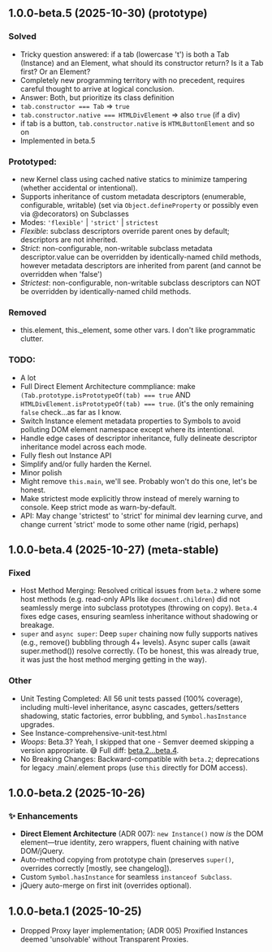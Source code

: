 ## 1.0.0-beta.5 (2025-10-30) (prototype)

### Solved
  - Tricky question answered: if a tab (lowercase 't') is both a Tab (Instance) and an Element, what should its constructor return? Is it a Tab first? Or an Element?
  - Completely new programming territory with no precedent, requires careful thought to arrive at logical conclusion.
  - Answer: Both, but prioritize its class definition
  - `tab.constructor === Tab` => `true`
  - `tab.constructor.native === HTMLDivElement` => also `true` (if a div)
  - if tab is a button, `tab.constructor.native` is `HTMLButtonElement` and so on
  - Implemented in beta.5

### Prototyped:
  - new Kernel class using cached native statics to minimize tampering (whether accidental or intentional).
  - Supports inheritance of custom metadata descriptors (enumerable, configurable, writable) (set via `Object.defineProperty` or possibly even via @decorators) on Subclasses
  - Modes: `'flexible'` | `'strict'` | `strictest`
  - *Flexible*: subclass descriptors override parent ones by default; descriptors are not inherited.
  - *Strict*: non-configurable, non-writable subclass metadata descriptor.value can be overridden by identically-named child methods, however metadata descriptors are inherited from parent (and cannot be overridden when 'false')
  - *Strictest*: non-configurable, non-writable subclass descriptors can NOT be overridden by identically-named child methods.

### Removed
  - this.element, this._element, some other vars. I don't like programmatic clutter.

### TODO:
  - A lot
  - Full Direct Element Architecture commpliance: make `(Tab.prototype.isPrototypeOf(tab) === true` AND `HTMLDivElement.isPrototypeOf(tab) === true`. (it's the only remaining `false` check...as far as I know.
  - Switch Instance element metadata properties to Symbols to avoid polluting DOM element namespace except where its intentional.
  - Handle edge cases of descriptor inheritance, fully delineate descriptor inheritance model across each mode.
  - Fully flesh out Instance API
  - Simplify and/or fully harden the Kernel.
  - Minor polish
  - Might remove `this.main`, we'll see. Probably won't do this one, let's be honest.
  - Make strictest mode explicitly throw instead of merely warning to console. Keep strict mode as warn-by-default.
  - API: May change 'strictest' to 'strict' for minimal dev learning curve, and change current 'strict' mode to some other name (rigid, perhaps)

## 1.0.0-beta.4 (2025-10-27) (meta-stable)

### Fixed
  - Host Method Merging: Resolved critical issues from `beta.2` where some host methods (e.g. read-only APIs like `document.children`) did not seamlessly merge into subclass prototypes (throwing on copy). `Beta.4` fixes edge cases, ensuring seamless inheritance without shadowing or breakage.
  - `super` and `async super`: Deep `super` chaining now fully supports natives (e.g., remove() bubbling through 4+ levels).
Async super calls (await super.method()) resolve correctly. (To be honest, this was already true, it was just the host method merging getting in the way).

### Other
  - Unit Testing Completed: All 56 unit tests passed (100% coverage), including multi-level inheritance, async cascades, getters/setters shadowing, static factories, error bubbling, and `Symbol.hasInstance` upgrades.
  - See Instance-comprehensive-unit-test.html
  - *Woops*: Beta.3? Yeah, I skipped that one - Semver deemed skipping a version appropriate. 😅 Full diff: [beta.2...beta.4](link-to-compare).
  - No Breaking Changes: Backward-compatible with `beta.2`; deprecations for legacy .main/.element props (use `this` directly for DOM access).

## 1.0.0-beta.2 (2025-10-26)
### ✨ Enhancements
- **Direct Element Architecture** (ADR 007): `new Instance()` now *is* the DOM element—true identity, zero wrappers, fluent chaining with native DOM/jQuery.
- Auto-method copying from prototype chain (preserves `super()`, overrides correctly [mostly, see changelog]).
- Custom `Symbol.hasInstance` for seamless `instanceof Subclass`.
- jQuery auto-merge on first init (overrides optional).

## 1.0.0-beta.1 (2025-10-25)
  - Dropped Proxy layer implementation; (ADR 005) Proxified Instances deemed 'unsolvable' without Transparent Proxies.
